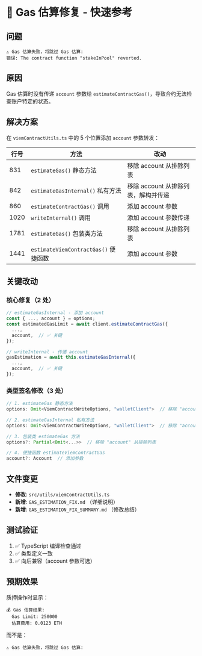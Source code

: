 # 🔧 Gas 估算修复 - 快速参考

## 问题
```
⚠️ Gas 估算失败，将跳过 Gas 估算:
错误: The contract function "stakeInPool" reverted.
```

## 原因
Gas 估算时没有传递 `account` 参数给 `estimateContractGas()`，导致合约无法检查账户特定的状态。

## 解决方案
在 `viemContractUtils.ts` 中的 5 个位置添加 `account` 参数转发：

| 行号 | 方法 | 改动 |
|------|------|------|
| 831 | `estimateGas()` 静态方法 | 移除 account 从排除列表 |
| 842 | `estimateGasInternal()` 私有方法 | 移除 account 从排除列表，解构并传递 |
| 860 | `estimateContractGas()` 调用 | 添加 account 参数 |
| 1020 | `writeInternal()` 调用 | 添加 account 参数传递 |
| 1781 | `estimateGas()` 包装类方法 | 移除 account 从排除列表 |
| 1441 | `estimateViemContractGas()` 便捷函数 | 添加 account 参数 |

## 关键改动

### 核心修复（2 处）
```typescript
// estimateGasInternal - 添加 account
const { ..., account } = options;
const estimatedGasLimit = await client.estimateContractGas({
  ...,
  account,  // ✅ 关键
});

// writeInternal - 传递 account
gasEstimation = await this.estimateGasInternal({
  ...,
  account,  // ✅ 关键
});
```

### 类型签名修改（3 处）
```typescript
// 1. estimateGas 静态方法
options: Omit<ViemContractWriteOptions, "walletClient">  // 移除 "account"

// 2. estimateGasInternal 私有方法
options: Omit<ViemContractWriteOptions, "walletClient">  // 移除 "account"

// 3. 包装类 estimateGas 方法
options?: Partial<Omit<...>>  // 移除 "account" 从排除列表

// 4. 便捷函数 estimateViemContractGas
account?: Account  // 添加参数
```

## 文件变更
- **修改**: `src/utils/viemContractUtils.ts`
- **新增**: `GAS_ESTIMATION_FIX.md` （详细说明）
- **新增**: `GAS_ESTIMATION_FIX_SUMMARY.md` （修改总结）

## 测试验证
1. ✅ TypeScript 编译检查通过
2. ✅ 类型定义一致
3. ✅ 向后兼容（account 参数可选）

## 预期效果
质押操作时显示：
```
💰 Gas 估算结果:
  Gas Limit: 250000
  估算费用: 0.0123 ETH
```

而不是：
```
⚠️ Gas 估算失败，将跳过 Gas 估算:
```
